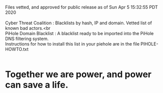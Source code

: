 Files vetted, and approved for public release as of Sun Apr  5 15:32:55 PDT 2020<br><br>Cyber Threat Coalition : Blacklists by hash, IP and domain. Vetted list of known bad actors.<br<br>PiHole Domain Blacklist : A blacklist ready to be imported into the PiHole DNS filtering system.<br>Instructions for how to install this list in your piehole are in the file PIHOLE-HOWTO.txt<BR><BR><h1>Together we are power, and power can save a life.</h1>
